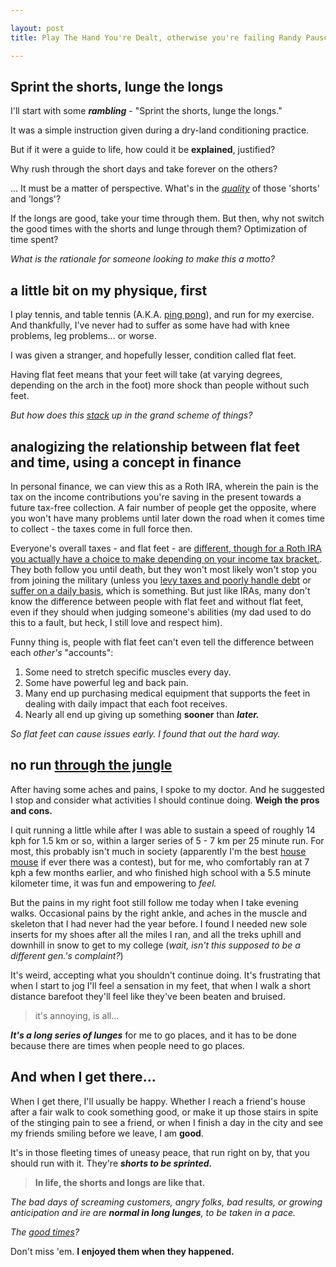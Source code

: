 ```yaml
---

layout: post
title: Play The Hand You're Dealt, otherwise you're failing Randy Pausch

---
```


## Sprint the shorts, lunge the longs

I'll start with some _**rambling**_ - "Sprint the shorts, lunge the longs."

It was a simple instruction given during a dry-land conditioning practice.

But if it were a guide to life, how could it be **explained**, justified?

Why rush through the short days and take forever on the others?

... It must be a matter of perspective. What's in the [*quality*](https://hbr.org/1988/05/the-house-of-quality) of those 'shorts' and 'longs'?

If the longs are good, take your time through them. But then, why not switch the good times with the shorts and lunge through them? Optimization of time spent?

_What is the rationale for someone looking to make this a motto?_

## a little bit on my physique, first

I play tennis, and table tennis (A.K.A. [ping pong](https://media.giphy.com/media/ECwTCTrHPVqKI/giphy.gif)), and run for my exercise. And thankfully, I've never had to suffer as some have had with knee problems, leg problems... or worse. 

I was given a stranger, and hopefully lesser, condition called flat feet.

Having flat feet means that your feet will take (at varying degrees, depending on the arch in the foot) more shock than people without such feet.

_But how does this [stack](http://imgur.com/IG8cK9U) up in the grand scheme of things?_

## analogizing the relationship between flat feet and time, using a concept in finance

In personal finance, we can view this as a Roth IRA, wherein the pain is the tax on the income contributions you're saving in the present towards a future tax-free collection.
A fair number of people get the opposite, where you won't have many problems until later down the road when it comes time to collect - the taxes come in full force then.

Everyone's overall taxes - and flat feet - are [different, though for a Roth IRA you actually have a choice to make depending on your income tax bracket.](https://blogs.wsj.com/experts/2016/05/12/when-a-roth-ira-is-a-wrong-choice/). They both follow you until death, but they won't most likely won't stop you from joining the military (unless you [levy taxes and poorly handle debt](https://financesolutions.org/armed-forces-check-your-credit-first/) or [suffer on a daily basis](https://www.va.gov/vetapp10/files4/1035190.txt), which is something. But just like IRAs, many don't know the difference between people with flat feet and without flat feet, even if they should when judging someone's abilities (my dad used to do this to a fault, but heck, I still love and respect him).

Funny thing is, people with flat feet can't even tell the difference between each _other's_ "accounts": 

1. Some need to stretch specific muscles every day. 
2. Some have powerful leg and back pain. 
3. Many end up purchasing medical equipment that supports the feet in dealing with daily impact that each foot receives. 
4. Nearly all end up giving up something **sooner** than **_later._**

_So flat feet can cause issues early. I found that out the hard way._

## no run [through the jungle](https://www.youtube.com/watch?v=3XZjhZWbB34)

After having some aches and pains, I spoke to my doctor. And he suggested I stop and consider what activities I should continue doing. **Weigh the pros and cons.**

I quit running a little while after I was able to sustain a speed of roughly 14 kph for 1.5 km or so, within a larger series of 5 - 7 km per 25 minute run. For most, this probably isn't much in society (apparently I'm the best [house mouse](http://www.speedofanimals.com/) if ever there was a contest), but for me, who comfortably ran at 7 kph a few months earlier, and who finished high school with a 5.5 minute kilometer time, it was fun and empowering to _feel._

But the pains in my right foot still follow me today when I take evening walks. Occasional pains by the right ankle, and aches in the muscle and skeleton that I had never had the year before. I found I needed new sole inserts for my shoes after all the miles I ran, and all the treks uphill and downhill in snow to get to my college (_wait, isn't this supposed to be a different gen.'s complaint?_)

It's weird, accepting what you shouldn't continue doing. It's frustrating that when I start to jog I'll feel a sensation in my feet, that when I walk a short distance barefoot they'll feel like they've been beaten and bruised.

> it's annoying, is all...

**_It's a long series of lunges_** for me to go places, and it has to be done because there are times when people need to go places.

## And when I get there...

When I get there, I'll usually be happy. Whether I reach a friend's house after a fair walk to cook something good, or make it up those stairs in spite of the stinging pain to see a friend, or when I finish a day in the city and see my friends smiling before we leave, I am **good**. 

It's in those fleeting times of uneasy peace, that run right on by, that you should run with it. They're **_shorts to be sprinted._** 

> **In life, the shorts and longs are like that.** 

_The bad days of screaming customers, angry folks, bad results, or growing anticipation and ire are **_normal in long lunges_**, to be taken in a pace._ 

_The [good times](https://www.youtube.com/watch?v=ph7oZnBH05s#t=3m23s)?_ 

Don't miss 'em. **I enjoyed them when they happened.**

